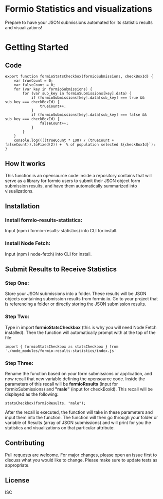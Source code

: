 # Formio Statistics and visualizations

Prepare to have your JSON submissions automated for its statistic results and visualizations!

# Getting Started

## Code

```
export function formioStatsCheckbox(formioSubmissions, checkBoxId) {
    var trueCount = 0;                    
    var falseCount = 0;
    for (var key in formioSubmissions) {           
        for (var sub_key in formioSubmissions[key].data) { 
            if (formioSubmissions[key].data[sub_key] === true && sub_key === checkBoxId) {
                trueCount++;
            }
            if (formioSubmissions[key].data[sub_key] === false && sub_key === checkBoxId) {
                falseCount++;
            }
        }
    }
    console.log((((trueCount * 100) / (trueCount + falseCount)).toFixed(2)) + `% of population selected ${checkBoxId}`);
}
```

## How it works
This function is an opensource code inside a repository contains that will serve as a library for formio users to submit their JSON object form submission results, and have them automatically summarized into visualizations.

## Installation

### Install formio-results-statistics: 

Input (npm i formio-results-statistics) into CLI for install.

### Install Node Fetch: 

Input (npm i node-fetch) into CLI for install.

## Submit Results to Receive Statistics 

### Step One: 

Store your JSON submissions into a folder. These results will be JSON objects containing submission results from formio.io. Go to your project that is referencing a folder or directly storing the JSON submission results.

### Step Two: 

Type in import **formioStatsCheckbox** (this is why you will need Node Fetch installed). Then the function will automatically prompt with at the top of the file:

```
import { formioStatsCheckbox as statsCheckbox } from './node_modules/formio-results-statistics/index.js'
```

### Step Three: 

Rename the function based on your form submissions or application, and now recall that new variable defining the opensource code. Inside the parameters of this recall will be **formioResults** (input for formioSubmissions) and **"male"** (input for checkBoxId). This recall will be displayed as the following:

```
statsCheckbox(formioResults, "male");
```

After the recall is executed, the function will take in these parameters and input them into the function. The function will then go through your folder or variable of Results (array of JSON submissions) and will print for you the statistics and visualizations on that particular attribute.

## Contributing

Pull requests are welcome. For major changes, please open an issue first to discuss what you would like to change. Please make sure to update tests as appropriate.

## License

ISC
